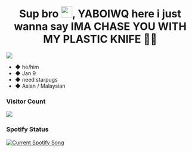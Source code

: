 <h1 align="center">Sup bro <img src="https://raw.githubusercontent.com/MartinHeinz/MartinHeinz/master/wave.gif" width="30px">, YABOIWQ here i just wanna say IMA CHASE YOU WITH MY PLASTIC KNIFE 🌚🔪</h1>
<img src="https://user-images.githubusercontent.com/84565593/136684130-9bd59f62-bdb2-458f-ab3c-78d3fe5185b7.jpg"/>



- ◆ he/him
- ◆ Jan 9
- ◆ need starpugs
- ◆ Asian / Malaysian

### Visitor Count
  <img src="https://profile-counter.glitch.me/warrayquipsome/count.svg" />
</p>

### Spotify Status
<a href="https://open.spotify.com/user/31jon5wjazxpk7eteguj6vo3vrom">
 <img src="https://warrayquipsome.vercel.app/api" alt="Current Spotify Song">
</a>






